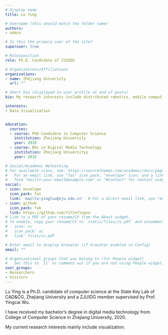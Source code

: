```yaml
---
# Display name
title: Lu Ying

# Username (this should match the folder name)
authors:
- admin

# Is this the primary user of the site?
superuser: true

# Role/position
role: Ph.D. Candidate of ZJUIDG

# Organizations/Affiliations
organizations:
- name: Zhejiang University
  url: ""

# Short bio (displayed in user profile at end of posts)
bio: My research interests include distributed robotics, mobile computing and programmable matter.

interests:
- Data Visualization


education:
  courses:
  - course: PhD Candidate in Computer Science
    institution: Zhejiang University
    year: 2020
  - course: BSc in Digital Media Technology
    institution: Zhejiang Universityy
    year: 2016

# Social/Academic Networking
# For available icons, see: https://sourcethemes.com/academic/docs/page-builder/#icons
#   For an email link, use "fas" icon pack, "envelope" icon, and a link in the
#   form "mailto:your-email@example.com" or "#contact" for contact widget.
social:
- icon: envelope
  icon_pack: fas
  link: 'mailto:yingluu@zju.edu.cn'  # For a direct email link, use "mailto:test@example.org".
- icon: github
  icon_pack: fab
  link: https://github.com/YiYinYinguu
# Link to a PDF of your resume/CV from the About widget.
# To enable, copy your resume/CV to `static/files/cv.pdf` and uncomment the lines below.
# - icon: cv
#   icon_pack: ai
#   link: files/cv.pdf

# Enter email to display Gravatar (if Gravatar enabled in Config)
email: ""

# Organizational groups that you belong to (for People widget)
#   Set this to `[]` or comment out if you are not using People widget.
user_groups:
- Researchers
- Visitors
---
```

Lu Ying is a Ph.D. candidate of computer science at the State Key Lab of CAD&CG, Zhejiang University and a ZJUIDG member supervised by Prof. Yingcai Wu.

I have received my bachelor’s degree in digital media technology from College of Computer Science in Zhejiang University, 2020.

My current research interests mainly include visualization.